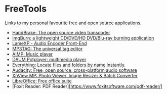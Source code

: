 # FreeTools
Links to my personal favourite free and open source applications.

- [HandBrake: The open source video transcoder](https://handbrake.fr/)
- [ImgBurn: a lightweight CD/DVD/HD DVD/Blu-ray burning application](http://www.imgburn.com/)
- [LameXP - Audio Encoder Front-End](http://lamexp.sourceforge.net/)
- [MP3TAG: The universal tag editor](https://www.mp3tag.de/en/)
- [AIMP: Music player](http://www.aimp.ru/)
- [DAUM Potplayer: multimedia player](https://potplayer.daum.net/)
- [Everything: Locate files and folders by name instantly.](https://www.voidtools.com/)
- [Audacity: Free, open source, cross-platform audio software](https://www.audacityteam.org/)
- [XnView MP: Photo Viewer, Image Resizer & Batch Converter](https://www.xnview.com/en/)
- [LibreOffice: Free office suite](https://www.libreoffice.org/)
- [Foxit Reader: PDF Reader][https://www.foxitsoftware.com/pdf-reader/]
